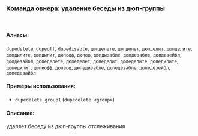 ### **Команда овнера: удаление беседы из дюп-группы**
<br>

#### **Алиасы**:
`dupedelete`, `dupeoff`, `dupedisable`, `дюпделете`, `дюпделет`, `дюпделит`, `дюпделите`, `дюпдилите`, `дюпдилит`, `дюпофф`, `дюпоф`, `дюпдизабле`, `дюпдезабле`, `дюпдезейбл`, `дюпдезайбл`, `дюпеделете`, `дюпеделет`, `дюпеделит`, `дюпеделите`, `дюпедилите`, `дюпедилит`, `дюпеофф`, `дюпеоф`, `дюпедизабле`, `дюпедезабле`, `дюпедезейбл`, `дюпедезайбл`


#### **Примеры использования**:
- `dupedelete group1` (`dupedelete <group>`)


#### **Описание**:
удаляет беседу из дюп-группы отслеживания
